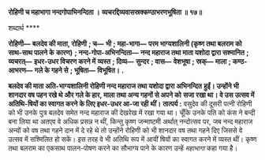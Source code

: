 **रोहिणी च महाभागा नन्दगोपाभिनन्दिता ।** **व्यचरद्दिव्यवासस्रक्कण्ठाभरणभूषिता ॥ १७॥** 

शब्दार्थ **** 

**रोहिणी—** **बलदेव की माता, रोहिणी** **; च—** **भी** **; महा-भागा—** **परम भाग्यशालिनी (कृष्ण तथा बलराम को साथ-साथ पालने के** **कारण)** **; नन्द-गोपा-अभिनन्दिता—** **नन्द महाराज तथा माता यशोदा द्वारा सश्मानित** **; व्यचरत्—** **इधर-उधर विचरण करने में** **व्यस्त** **; दिव्य—** **सुन्दर** **; वास—** **वेशभूषा** **; स्रक्—** **माला** **; कण्ठ-आभरण—** **गले के गहने से** **; भूषिता—** **विभूषित।** **.** 

**बलदेव की माता अति-भाग्यशालिनी रोहिणी नन्द महाराज तथा यशोदा द्वारा अभिनन्दित** **हुईं। उन्होंने भी शानदार वष पहन रखे थे और गले के हार, माला तथा अन्य गहनों से अपने को** **सजा रखा था। वे उस उत्सव में अतिथि-षियों का स्वागत करने के लिए इधर-उधर आ-जा रही** **थीं।** **तात्पर्य :** वसुदेव की दूसरी पत्नी रोहिणी को भी उनके पुत्र बलदेव समेत नन्द महाराज की देखरेख में रखा गया था। चूँकि उनके पति को कंस ने बन्दी बना लिया था अतएव वे अधिक प्रसन्न न थीं, किन्तु कृष्ण जन्माष्टमी अर्थात् नन्दोत्सव पर, जब नन्द महाराज अन्यों को वष तथा गहने दान में दे रहे थे तो उन्होंने रोहिणी को भी शानदार वष तथा गहने दिए जिससे वे उत्सव में सश्मिलित हो सकें। इस तरह वे भी अतिथि रूप में आयीं षियों का स्वागत करने में व्यस्त थीं। कृष्ण तथा बलराम का एकसाथ पालन-पोषण करने का सौभाग्य पाने के कारण उन्हें *महाभागा* कहा गया है।  